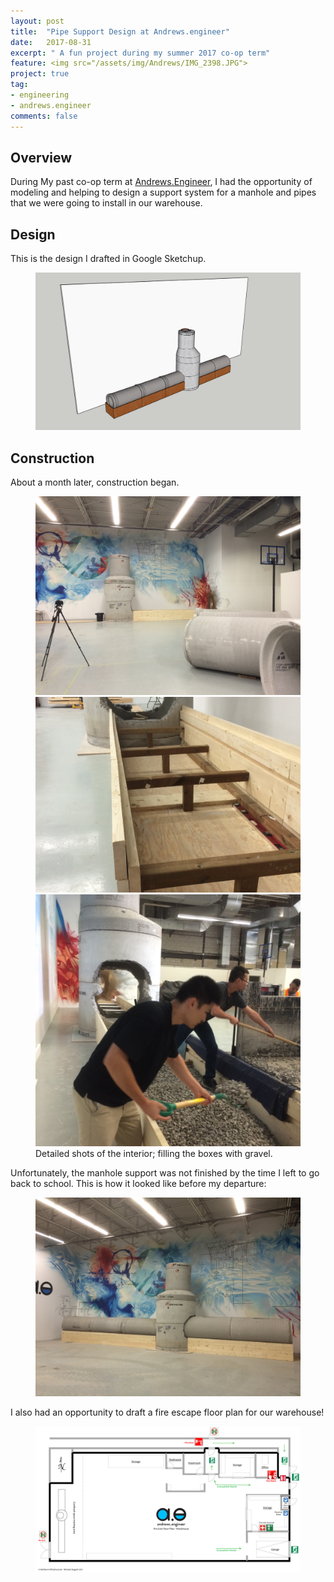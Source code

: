 ```yaml
---
layout: post
title:  "Pipe Support Design at Andrews.engineer"
date:   2017-08-31
excerpt: " A fun project during my summer 2017 co-op term"
feature: <img src="/assets/img/Andrews/IMG_2398.JPG">
project: true
tag:
- engineering
- andrews.engineer
comments: false
---
```


## Overview
During My past co-op term at [Andrews.Engineer](http://www.andrews.engineer), I had the opportunity of modeling and helping to design a support system for a manhole and pipes that we were going to install in our warehouse.

## Design
This is the design I drafted in Google Sketchup.

<figure>
	<img src="/assets/img/Andrews/mh overview wood boxes.png">
</figure>

## Construction
About a month later, construction began.

<figure class="third">
	<img src="/assets/img/Andrews/IMG_2566.JPG">
	<img src="/assets/img/Andrews/IMG_2567.jpeg">
	<img src="/assets/img/Andrews/IMG_2592.JPG">
	<figcaption>Detailed shots of the interior; filling the boxes with gravel.</figcaption>
</figure>

Unfortunately, the manhole support was not finished by the time I left to go back to school. This is how it looked like before my departure:

<figure>
	<img src="/assets/img/Andrews/IMG_2606.JPG">
</figure>

I also had an opportunity to draft a fire escape floor plan for our warehouse!

<figure>
	<img src="/assets/img/Andrews/even more basic.pdf">
</figure>

